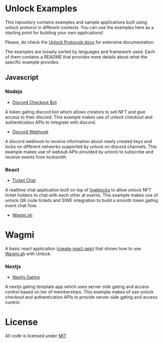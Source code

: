 # Unlock Examples

This repository contains examples and sample applications built using unlock protocol in different contexts. You can use the examples here as a starting point for building your own applications!

Please, do check the [Unlock Protocols docs](https://docs.unlock-protocol.com/) for extensive documentation.

The examples are loosely sorted by languages and framework used. Each of them contains a README that provides more details about what the specific example provides.

## Javascript

### Nodejs

- [Discord Checkout Bot](./javascript/node.js/discord-checkout-bot/)

A token gating discord bot which allows creators to sell NFT and give access to their discord. This example makes use of unlock checkout and authentication APIs to integrate with discord.

- [Discord Webhook](./javascript/node.js/discord-webhook)

A discord webhook to receive information about newly created keys and locks on different networks supported by unlock on discord channels. This example makes use of websub APIs provided by unlock to subscribe and receive events from locksmith.

### React

- [Ticket Chat](./javascript/react/ticket-chat)

A realtime chat application built on top of [liveblocks](https://liveblocks.io) to allow unlock NFT ticket holders to chat with each other at events.
This example makes use of unlock QR code tickets and SIWE integration to build a smooth token gating event chat flow.

- [Wagmi.sh](./javascript/react//wagmi.sh/)

# Wagmi

A basic react application ([create-react-app](https://create-react-app.dev/)) that shows how to use [Wagmi.sh](https://wagmi.sh/) with Unlock.

### Nextjs

- [Nextjs Gating](./javascript/nextjs/token-gating/)

A nextjs gating template app which uses server side gating and access control based on tier of memberships. This example makes of use unlock checkout and authentication APIs to provide server-side gating and access control.

# License

All code is licensed under [MIT](./LICENSE)
